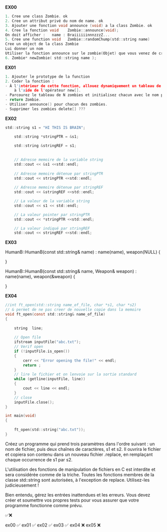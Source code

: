 **EX00**

```c
1. Cree une class Zombie. ok
2. Cree un attribut privé du nom de name. ok
3. Ajouter une fonction void announce (void) a la class Zombie. ok
4. Cree la fonction void    Zombie::announce(void); 
On doit afficher :   name : BraiiiiiinnnzzzZ...
5. Cree une function void	Zombie::randomChump(std::string name)
Cree un object de la class Zombie
Lui donner un nom
Utiliser la fonction announce sur le zombie(Objet) que vous venez de creer.
6. Zombie* newZombie( std::string name );

```

**EX01**

```c
1. Ajouter le prototype de la function  
2. Coder la fonction :
- À l'intérieur de cette fonction, allouez dynamiquement un tableau de N objets Zombie 
    à l'aide de l'opérateur new[]. 
- Parcourez le tableau de N zombies et initialisez chacun avec le nom passé en paramètre.
- return Zombie. 
- Utiliser announce() pour chacun des zombies.
- Supprimer les zombies delete[] ??? 
```


**EX02**

```c
std::string s1 = "HI THIS IS BRAIN";

    std::string *stringPTR = &s1;
    
    std::string &stringREF = s1;
    
    
    // Adresse memoire de la variable string
    std::cout << &s1 <<std::endl;
    
    // Adresse memoire détenue par stringPTR 
    std::cout << stringPTR <<std::endl;
    
    // Adresse memoire détenue par stringREF
    std::cout << &stringREF <<std::endl;

    // La valeur de la variable string 
    std::cout << s1 << std::endl;

    // La valeur pointer par stringPTR
    std::cout << *stringPTR <<std::endl;

    // La valeur indiqué par stringREF
    std::cout << stringREF <<std::endl;
```

**EX03**

HumanB::HumanB(const std::string& name) : name(name), weapon(NULL) 
{
    
}


HumanB::HumanB(const std::string& name, Weapon& weapon) : name(name), weapon(&weapon)
{
    
}


**EX04**

```c
//int ft_open(std::string name_of_file, char *s1, char *s2)
// & permet de ne pas creer de nouvelle copie dans la memoire
void ft_open(const std::string& name_of_file)
{
	
	string	line;
	
	// Open file
	ifstream inputFile("abc.txt");
	// Verif open
	if (!inputFile.is_open())
	{
		cerr << "Error opening the file!" << endl;
		return ;
	}
	// lire le fichier et on lenvoie sur la sortie standard
	while (getline(inputFile, line))
	{
		cout << line << endl;
	}
	// close
	inputFile.close();
}

int	main(void)
{
	
	ft_open(std::string("abc.txt"));
}
```

Créez un programme qui prend trois paramètres dans l'ordre suivant : un nom de fichier, puis deux chaînes de caractères, s1 et s2.
Il ouvrira le fichier <nom de fichier> et copiera son contenu dans un nouveau fichier <nom de fichier>.replace, en remplaçant chaque occurrence de s1 par s2.

L'utilisation des fonctions de manipulation de fichiers en C est interdite et sera considérée comme de la triche.
Toutes les fonctions membres de la classe std::string sont autorisées, à l'exception de replace. Utilisez-les judicieusement !

Bien entendu, gérez les entrées inattendues et les erreurs. Vous devez créer et soumettre vos propres tests pour vous assurer que votre programme fonctionne comme prévu.



✅❌

ex00 ✅
ex01 ✅
ex02 ✅
ex03 ✅
ex04 ❌
ex05 ❌
